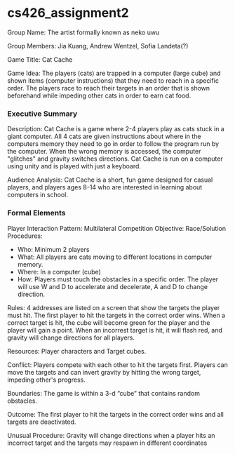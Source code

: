 # cs426_assignment2

Group Name: The artist formally known as neko uwu

Group Members: Jia Kuang, Andrew Wentzel, Sofia Landeta(?)

Game Title: Cat Cache

Game Idea: The players (cats) are trapped in a computer (large cube) and shown items (computer instructions) that they need to reach in a specific order.  The players race to reach their targets in an order that is shown beforehand while impeding other cats in order to earn cat food.

### Executive Summary
Description: Cat Cache is a game where 2-4 players play as cats stuck in a giant computer.  All 4 cats are given instructions about where in the computers memory they need to go in order to follow the program run by the computer.  When the wrong memory is accessed, the computer "glitches" and gravity switches directions.  Cat Cache is run on a computer using unity and is played with just a keyboard.

Audience Analysis: Cat Cache is a short, fun game designed for casual players, and players ages 8-14 who are interested in learning about computers in school.

### Formal Elements
Player Interaction Pattern: Multilateral Competition
Objective: Race/Solution
Procedures: 
* Who: Minimum 2 players 
* What: All players are cats moving to different locations in computer memory.
* Where: In a computer (cube)
* How: Players must touch the obstacles in a specific order.  The player will use W and D to accelerate and decelerate, A and D to change direction.

Rules: 4 addresses are listed on a screen that show the targets the player must hit. The first player to hit the targets in the correct order wins.  When a correct target is hit, the cube will become green for the player and the player will gain a point. When an incorrest target is hit, it will flash red, and gravity will change directions for all players.

Resources: Player characters and Target cubes.

Conflict: Players compete with each other to hit the targets first.  Players can move the targets and can invert gravity by hitting the wrong target, impeding other's progress.

Boundaries: The game is within a 3-d “cube” that contains random obstacles.

Outcome: The first player to hit the targets in the correct order wins and all targets are deactivated.

Unusual Procedure: Gravity will change directions when a player hits an incorrect target and the targets may respawn in different coordinates
